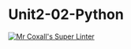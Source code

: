 # Unit2-02-Python
[![Mr Coxall's Super Linter](https://github.com/ICS3UC-Programming-AngelI/Unit2-02-Python/workflows/Mr%20Coxall's%20Super%20Linter/badge.svg)](https://github.com/ICS3UC-Programming-AngelI/Unit2-02-Python/actions/)
